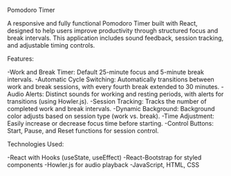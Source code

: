 Pomodoro Timer

A responsive and fully functional Pomodoro Timer built with React, designed to help users improve productivity through structured focus and break intervals. This application includes sound feedback, session tracking, and adjustable timing controls.

Features:

-Work and Break Timer: Default 25-minute focus and 5-minute break intervals.
-Automatic Cycle Switching: Automatically transitions between work and break sessions, with every fourth break extended to 30 minutes.
-Audio Alerts: Distinct sounds for working and resting periods, with alerts for transitions (using Howler.js).
-Session Tracking: Tracks the number of completed work and break intervals.
-Dynamic Background: Background color adjusts based on session type (work vs. break).
-Time Adjustment: Easily increase or decrease focus time before starting.
-Control Buttons: Start, Pause, and Reset functions for session control.

Technologies Used:

-React with Hooks (useState, useEffect)
-React-Bootstrap for styled components
-Howler.js for audio playback
-JavaScript, HTML, CSS